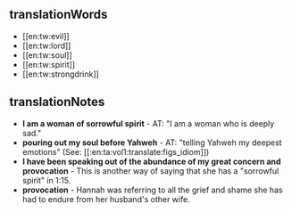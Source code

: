 ## translationWords

* [[en:tw:evil]]
* [[en:tw:lord]]
* [[en:tw:soul]]
* [[en:tw:spirit]]
* [[en:tw:strongdrink]]

## translationNotes

* **I am a woman of sorrowful spirit** - AT: "I am a woman who is deeply sad."
* **pouring out my soul before Yahweh** - AT: "telling Yahweh my deepest emotions" (See: [[:en:ta:vol1:translate:figs_idiom]])
* **I have been speaking out of the abundance of my great concern and provocation** - This is another way of saying that she has a "sorrowful spirit" in 1:15.
* **provocation** - Hannah was referring to all the grief and shame she has had to endure from her husband's other wife.
